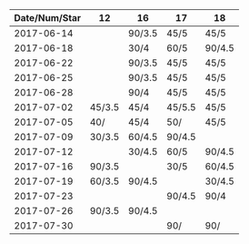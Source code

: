 Date/Num/Star   | 12     | 16     | 17     | 18     
----------------|--------|--------|--------|--------
2017-06-14      |        | 90/3.5 | 45/5   | 45/5             
2017-06-18      |        | 30/4   | 60/5   | 90/4.5     
2017-06-22      |        | 90/3.5 | 45/5   | 45/5     
2017-06-25      |        | 90/3.5 | 45/5   | 45/5     
2017-06-28      |        | 90/4   | 45/5   | 45/5   
2017-07-02      | 45/3.5 | 45/4   | 45/5.5 | 45/5   
2017-07-05      | 40/    | 45/4   | 50/    | 45/5   
2017-07-09      | 30/3.5 | 60/4.5 | 90/4.5 |
2017-07-12      |        | 30/4.5 | 60/5   | 90/4.5
2017-07-16      | 90/3.5 |        | 30/5   | 60/4.5
2017-07-19      | 60/3.5 | 90/4.5 |        | 30/4.5
2017-07-23      |        |        | 90/4.5 | 90/4
2017-07-26      | 90/3.5 | 90/4.5 |        |
2017-07-30      |        |        | 90/    | 90/

